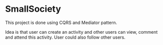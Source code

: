 # SmallSociety

This project is done using CQRS and Mediator pattern.

Idea is that user can create an activity and other users can view, comment and attend this activity. User could also follow other users.
